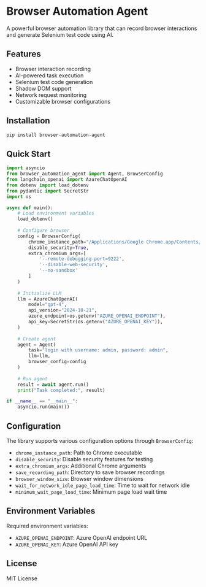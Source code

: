 # Browser Automation Agent

A powerful browser automation library that can record browser interactions and generate Selenium test code using AI.

## Features

- Browser interaction recording
- AI-powered task execution
- Selenium test code generation
- Shadow DOM support
- Network request monitoring
- Customizable browser configurations

## Installation

```bash
pip install browser-automation-agent
```

## Quick Start

```python
import asyncio
from browser_automation_agent import Agent, BrowserConfig
from langchain_openai import AzureChatOpenAI
from dotenv import load_dotenv
from pydantic import SecretStr
import os

async def main():
    # Load environment variables
    load_dotenv()
    
    # Configure browser
    config = BrowserConfig(
        chrome_instance_path="/Applications/Google Chrome.app/Contents/MacOS/Google Chrome",  # Adjust path as needed
        disable_security=True,
        extra_chromium_args=[
            '--remote-debugging-port=9222',
            '--disable-web-security',
            '--no-sandbox'
        ]
    )
    
    # Initialize LLM
    llm = AzureChatOpenAI(
        model="gpt-4",
        api_version="2024-10-21",
        azure_endpoint=os.getenv("AZURE_OPENAI_ENDPOINT"),
        api_key=SecretStr(os.getenv("AZURE_OPENAI_KEY")),
    )
    
    # Create agent
    agent = Agent(
        task="login with username: admin, password: admin",
        llm=llm,
        browser_config=config
    )
    
    # Run agent
    result = await agent.run()
    print("Task completed:", result)

if __name__ == "__main__":
    asyncio.run(main())
```

## Configuration

The library supports various configuration options through `BrowserConfig`:

- `chrome_instance_path`: Path to Chrome executable
- `disable_security`: Disable security features for testing
- `extra_chromium_args`: Additional Chrome arguments
- `save_recording_path`: Directory to save browser recordings
- `browser_window_size`: Browser window dimensions
- `wait_for_network_idle_page_load_time`: Time to wait for network idle
- `minimum_wait_page_load_time`: Minimum page load wait time

## Environment Variables

Required environment variables:
- `AZURE_OPENAI_ENDPOINT`: Azure OpenAI endpoint URL
- `AZURE_OPENAI_KEY`: Azure OpenAI API key

## License

MIT License 
